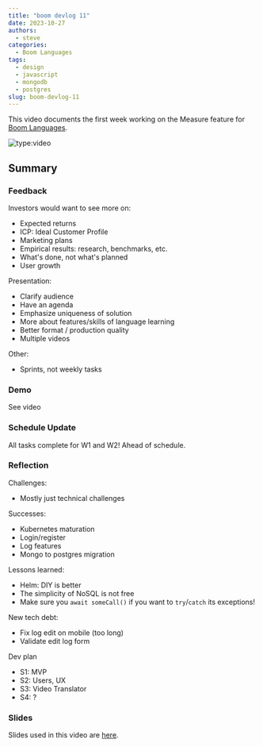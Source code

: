 ```yaml
---
title: "boom devlog 11"
date: 2023-10-27
authors:
  - steve
categories:
  - Boom Languages
tags:
  - design
  - javascript
  - mongodb
  - postgres
slug: boom-devlog-11
---
```


This video documents the first week working on the Measure feature for [Boom Languages](https://boomlanguages.com/).

<!-- more -->

![type:video](https://www.youtube.com/embed/xKp48w7HKI8)

## Summary

### Feedback

Investors would want to see more on:

- Expected returns
- ICP: Ideal Customer Profile
- Marketing plans
- Empirical results: research, benchmarks, etc.
- What's done, not what's planned
- User growth

Presentation:

- Clarify audience
- Have an agenda
- Emphasize uniqueness of solution
- More about features/skills of language learning
- Better format / production quality
- Multiple videos

Other:

- Sprints, not weekly tasks

### Demo

See video

### Schedule Update

All tasks complete for W1 and W2! Ahead of schedule.

### Reflection

Challenges:

- Mostly just technical challenges

Successes:

- Kubernetes maturation
- Login/register
- Log features
- Mongo to postgres migration

Lessons learned:

- Helm: DIY is better
- The simplicity of NoSQL is not free
- Make sure you `await someCall()` if you want to `try`/`catch` its exceptions!

New tech debt:

- Fix log edit on mobile (too long)
- Validate edit log form

Dev plan

- S1: MVP
- S2: Users, UX
- S3: Video Translator
- S4: ?

### Slides

Slides used in this video are [here](https://github.com/pagekey/slides/blob/main/2023/2023-10-27%20Boom%20Sprint%201%20Week%201.pptx).

